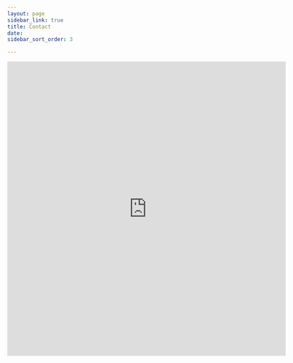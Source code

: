 ```yaml
---
layout: page
sidebar_link: true
title: Contact
date: 
sidebar_sort_order: 3

---
```

<iframe src="https://docs.google.com/forms/d/e/1FAIpQLScJYqPf0w3fonq5fJzqVA3uPODsNL3sCeM7fbqzDvbWfsJwJw/viewform?embedded=true" width="640" height="677" frameborder="0" marginheight="0" marginwidth="0">Loading…</iframe>
